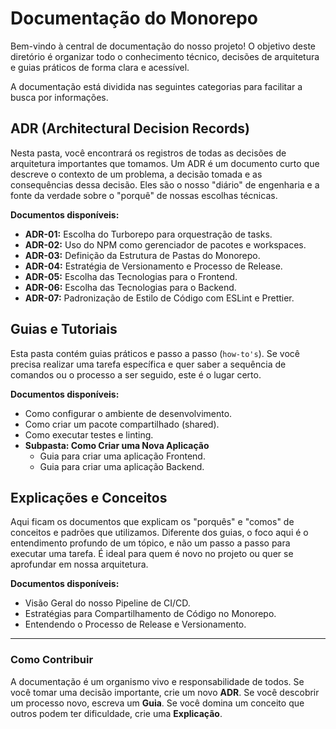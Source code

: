 # Documentação do Monorepo

Bem-vindo à central de documentação do nosso projeto! O objetivo deste diretório é organizar todo o conhecimento técnico, decisões de arquitetura e guias práticos de forma clara e acessível.

A documentação está dividida nas seguintes categorias para facilitar a busca por informações.

## ADR (Architectural Decision Records)

Nesta pasta, você encontrará os registros de todas as decisões de arquitetura importantes que tomamos. Um ADR é um documento curto que descreve o contexto de um problema, a decisão tomada e as consequências dessa decisão. Eles são o nosso "diário" de engenharia e a fonte da verdade sobre o "porquê" de nossas escolhas técnicas.

**Documentos disponíveis:**
- **ADR-01:** Escolha do Turborepo para orquestração de tasks.
- **ADR-02:** Uso do NPM como gerenciador de pacotes e workspaces.
- **ADR-03:** Definição da Estrutura de Pastas do Monorepo.
- **ADR-04:** Estratégia de Versionamento e Processo de Release.
- **ADR-05:** Escolha das Tecnologias para o Frontend.
- **ADR-06:** Escolha das Tecnologias para o Backend.
- **ADR-07:** Padronização de Estilo de Código com ESLint e Prettier.

## Guias e Tutoriais

Esta pasta contém guias práticos e passo a passo (`how-to's`). Se você precisa realizar uma tarefa específica e quer saber a sequência de comandos ou o processo a ser seguido, este é o lugar certo.

**Documentos disponíveis:**
- Como configurar o ambiente de desenvolvimento.
- Como criar um pacote compartilhado (shared).
- Como executar testes e linting.
- **Subpasta: Como Criar uma Nova Aplicação**
  - Guia para criar uma aplicação Frontend.
  - Guia para criar uma aplicação Backend.

## Explicações e Conceitos

Aqui ficam os documentos que explicam os "porquês" e "comos" de conceitos e padrões que utilizamos. Diferente dos guias, o foco aqui é o entendimento profundo de um tópico, e não um passo a passo para executar uma tarefa. É ideal para quem é novo no projeto ou quer se aprofundar em nossa arquitetura.

**Documentos disponíveis:**
- Visão Geral do nosso Pipeline de CI/CD.
- Estratégias para Compartilhamento de Código no Monorepo.
- Entendendo o Processo de Release e Versionamento.

---

### Como Contribuir

A documentação é um organismo vivo e responsabilidade de todos. Se você tomar uma decisão importante, crie um novo **ADR**. Se você descobrir um processo novo, escreva um **Guia**. Se você domina um conceito que outros podem ter dificuldade, crie uma **Explicação**.